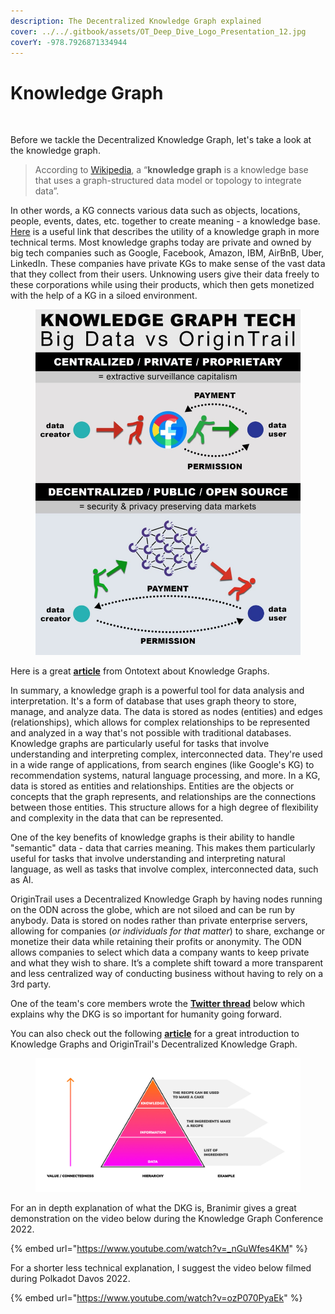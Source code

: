 ```yaml
---
description: The Decentralized Knowledge Graph explained
cover: ../../.gitbook/assets/OT_Deep_Dive_Logo_Presentation_12.jpg
coverY: -978.7926871334944
---
```


# Knowledge Graph

<figure><img src="https://miro.medium.com/max/1100/0*fJCuPbRDcO-Rvsyn.png" alt=""><figcaption></figcaption></figure>

Before we tackle the Decentralized Knowledge Graph, let's take a look at the knowledge graph.&#x20;

> According to [Wikipedia](https://en.wikipedia.org/wiki/Knowledge\_graph), a “**knowledge graph** is a knowledge base that uses a graph-structured data model or topology to integrate data”.&#x20;

In other words, a KG connects various data such as objects, locations, people, events, dates, etc. together to create meaning - a knowledge base. [Here](https://internationalbanker.com/finance/knowledge-graphs-powerful-structures-making-sense-of-data/) is a useful link that describes the utility of a knowledge graph in more technical terms. Most knowledge graphs today are private and owned by big tech companies such as Google, Facebook, Amazon, IBM, AirBnB, Uber, LinkedIn. These companies have private KGs to make sense of the vast data that they collect from their users. Unknowing users give their data freely to these corporations while using their products, which then gets monetized with the help of a KG in a siloed environment.

<figure><img src="../../.gitbook/assets/BigDatavsOT.jpg" alt=""><figcaption></figcaption></figure>

Here is a great [**article**](https://www.ontotext.com/knowledgehub/fundamentals/what-is-a-knowledge-graph/) from Ontotext about Knowledge Graphs.&#x20;

In summary, a knowledge graph is a powerful tool for data analysis and interpretation. It's a form of database that uses graph theory to store, manage, and analyze data. The data is stored as nodes (entities) and edges (relationships), which allows for complex relationships to be represented and analyzed in a way that's not possible with traditional databases. Knowledge graphs are particularly useful for tasks that involve understanding and interpreting complex, interconnected data. They're used in a wide range of applications, from search engines (like Google's KG) to recommendation systems, natural language processing, and more. In a KG, data is stored as entities and relationships. Entities are the objects or concepts that the graph represents, and relationships are the connections between those entities. This structure allows for a high degree of flexibility and complexity in the data that can be represented.

One of the key benefits of knowledge graphs is their ability to handle "semantic" data - data that carries meaning. This makes them particularly useful for tasks that involve understanding and interpreting natural language, as well as tasks that involve complex, interconnected data, such as AI.

OriginTrail uses a Decentralized Knowledge Graph by having nodes running on the ODN across the globe, which are not siloed and can be run by anybody. Data is stored on nodes rather than private enterprise servers, allowing for companies (_or individuals for that matter_) to share, exchange or monetize their data while retaining their profits or anonymity. The ODN allows companies to select which data a company wants to keep private and what they wish to share. It’s a complete shift toward a more transparent and less centralized way of conducting business without having to rely on a 3rd party.

One of the team's core members wrote the [**Twitter thread**](https://twitter.com/CryptoWaving/status/1624497244060758018) below which explains why the DKG is so important for humanity going forward.

You can also check out the following [**article**](https://opendata.substack.com/p/towards-an-open-sustainable-knowledge?utm\_source=twitter\&sd=pf) for a great introduction to Knowledge Graphs and OriginTrail's Decentralized Knowledge Graph.

<figure><img src="../../.gitbook/assets/image (8).png" alt=""><figcaption></figcaption></figure>

For an in depth explanation of what the DKG is, Branimir gives a great demonstration on the video below during the Knowledge Graph Conference 2022.

{% embed url="https://www.youtube.com/watch?v=_nGuWfes4KM" %}

For a shorter less technical explanation, I suggest the video below filmed during Polkadot Davos 2022.

{% embed url="https://www.youtube.com/watch?v=ozP070PyaEk" %}

